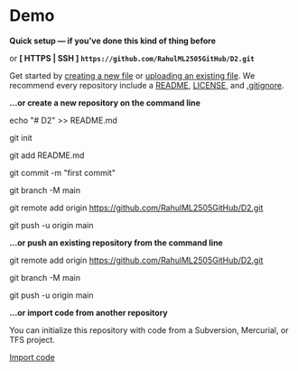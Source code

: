 # Demo

**Quick setup — if you’ve done this kind of thing before**

or **[ HTTPS | SSH ] `https://github.com/RahulML2505GitHub/D2.git`**

Get started by [creating a new file](https://github.com/RahulML2505GitHub/D2/new/main) or [uploading an existing file](https://github.com/RahulML2505GitHub/D2/upload). We recommend every repository include a [README](https://github.com/RahulML2505GitHub/D2/new/main?readme=1), [LICENSE](https://github.com/RahulML2505GitHub/D2/new/main?filename=LICENSE.md), and [.gitignore](https://github.com/RahulML2505GitHub/D2/new/main?filename=.gitignore).

**…or create a new repository on the command line**

echo "# D2" >> README.md

git init

git add README.md

git commit -m "first commit"

git branch -M main

git remote add origin https://github.com/RahulML2505GitHub/D2.git

git push -u origin main

**…or push an existing repository from the command line**

git remote add origin https://github.com/RahulML2505GitHub/D2.git

git branch -M main

git push -u origin main

**…or import code from another repository**

You can initialize this repository with code from a Subversion, Mercurial, or TFS project.

[Import code](https://github.com/RahulML2505GitHub/D2/import)
